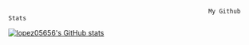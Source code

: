  
                                                            My Github Stats

[![lopez05656's GitHub stats](https://github-readme-stats.vercel.app/api?username=lopez05656)](https://github.com/anuraghazra/github-readme-stats)
